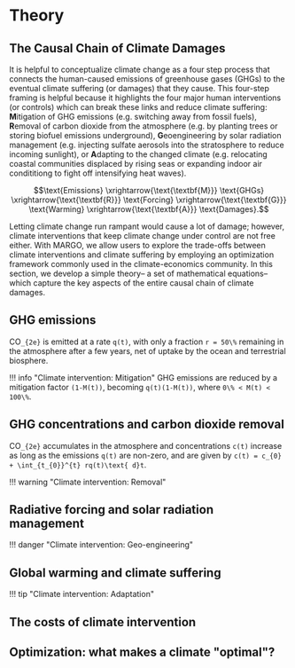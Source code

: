 # Theory

## The Causal Chain of Climate Damages

It is helpful to conceptualize climate change as a four step process that connects the human-caused emissions of greenhouse gases (GHGs) to the eventual climate suffering (or damages) that they cause. This four-step framing is helpful because it highlights the four major human interventions (or controls) which can break these links and reduce climate suffering: **M**itigation of GHG emissions (e.g. switching away from fossil fuels), **R**emoval of carbon dioxide from the atmosphere (e.g. by planting trees or storing biofuel emissions underground), **G**eoengineering by solar radiation management (e.g. injecting sulfate aerosols into the stratosphere to reduce incoming sunlight), or **A**dapting to the changed climate (e.g. relocating coastal communities displaced by rising seas or expanding indoor air condititiong to fight off intensifying heat waves).

```math
\text{Emissions}
\xrightarrow{\text{\textbf{M}}}
\text{GHGs}
\xrightarrow{\text{\textbf{R}}}
\text{Forcing}
\xrightarrow{\text{\textbf{G}}}
\text{Warming}
\xrightarrow{\text{\textbf{A}}}
\text{Damages}.
```

Letting climate change run rampant would cause a lot of damage; however, climate interventions that keep climate change under control are not free either. With MARGO, we allow users to explore the trade-offs between climate interventions and climate suffering by employing an optimization framework commonly used in the climate-economics community. In this section, we develop a simple theory– a set of mathematical equations– which capture the key aspects of the entire causal chain of climate damages.

## GHG emissions

CO``_{2e}`` is emitted at a rate ``q(t)``, with only a fraction ``r = 50\%`` remaining in the atmosphere after a few years, net of uptake by the ocean and terrestrial biosphere.

!!! info "Climate intervention: Mitigation" GHG emissions are reduced by a mitigation factor ``(1-M(t))``, becoming ``q(t)(1-M(t))``, where ``0\% < M(t) < 100\%``.

## GHG concentrations and carbon dioxide removal

CO``_{2e}`` accumulates in the atmosphere and concentrations ``c(t)`` increase as long as the emissions ``q(t)`` are non-zero, and are given by ``c(t) = c_{0} + \int_{t_{0}}^{t} rq(t)\text{ d}t``.

!!! warning "Climate intervention: Removal"

## Radiative forcing and solar radiation management

!!! danger "Climate intervention: Geo-engineering"

## Global warming and climate suffering

!!! tip "Climate intervention: Adaptation"

## The costs of climate intervention

## Optimization: what makes a climate "optimal"?
